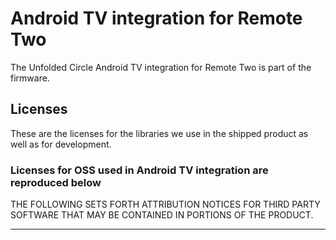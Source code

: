 # Android TV integration for Remote Two
The Unfolded Circle Android TV integration for Remote Two is part of the firmware.

## Licenses
These are the licenses for the libraries we use in the shipped product as well as for development.
### Licenses for OSS used in Android TV integration are reproduced below
THE FOLLOWING SETS FORTH ATTRIBUTION NOTICES FOR THIRD PARTY SOFTWARE THAT MAY BE CONTAINED IN PORTIONS OF THE PRODUCT.

---
